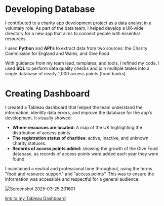 # Developing Database
I contributed to a charity app development project as a data analyst in a voluntary role.
As part of the data team, I helped develop a UK-wide directory for a new app that aims to connect people with essential resources.

I used **Python** and **API’s** to extract data from two sources: the Charity Commission for England and Wales, and Give Food.

With guidance from my team lead, templates, and tools, I refined my code. I used **SQL** to perform data quality checks and join multiple tables into a single database of nearly 1,000 access points (food banks).

# Creating Dashboard 

I created a Tableau dashboard that helped the team understand the information, identify data errors, and improve the database for the app's development. It visually showed: 

* **Where resources are located:** A map of the UK highlighting the distribution of access points.
* **The registration status of charities:** active, inactive, and unknown charity statuses.
* **Records of access points added:** showing the growth of the Give Food database, as records of access points were added each year they were found.

I maintained a neutral and professional tone throughout, using the terms "food and resource support" and "access points”. This was to ensure the information was accessible and respectful for a general audience.

![Screenshot 2025-03-25 201601](https://github.com/user-attachments/assets/9160fc57-b291-4eac-8914-cce9065783d4)

[link to my Tableau Dashboard](https://public.tableau.com/app/profile/lozarta.veizaj/viz/ResourceSupportOrganisationsUK/Dashboard1)

